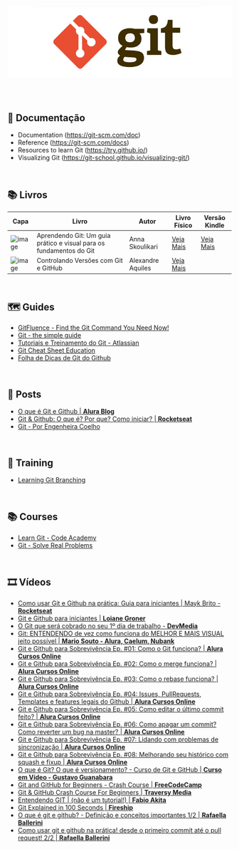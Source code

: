 <div align="center">
 
  ![GIT Header Readme](images/header.jpg)

  <!-- ### **Repositório criado para documentação de estudos em Git** -->
</div>
<br><br>

## 📝 Documentação

+ Documentation (https://git-scm.com/doc)
+ Reference (https://git-scm.com/docs)
+ Resources to learn Git (https://try.github.io/)
+ Visualizing Git (https://git-school.github.io/visualizing-git/)

<br>

## 📚 Livros


| Capa | Livro | Autor | Livro Físico | Versão Kindle | 
| --- | --- | --- | --- | --- |
| <img src="https://m.media-amazon.com/images/I/61SWzDjgG5L._SL1000_.jpg" min-width="50px" width="50px" align="center" alt="image"> | Aprendendo Git: Um guia prático e visual para os fundamentos do Git | Anna Skoulikari | [Veja Mais](https://amzn.to/3EW2sVs) | [Veja Mais](https://amzn.to/41hsvOk)|
| <img src="https://m.media-amazon.com/images/I/61AsAsgdzUL._SL1124_.jpg" min-width="50px" width="50px" align="center" alt="image"> | Controlando Versões com Git e GitHub | Alexandre Aquiles | [Veja Mais](https://amzn.to/3XnRb6x) | |


<br>

## 🗺️ Guides 

+ [GitFluence - Find the Git Command You Need Now!](https://gitfluence.com/)
+ [Git - the simple guide](https://rogerdudler.github.io/git-guide/)
+ [Tutoriais e Treinamento do Git - Atlassian](https://www.atlassian.com/br/git/tutorials)
+ [Git Cheat Sheet Education](https://education.github.com/git-cheat-sheet-education.pdf)
+ [Folha de Dicas de Git do Github](https://training.github.com/downloads/pt_BR/github-git-cheat-sheet/)

<br>

## 📰 Posts

+ [O que é Git e Github | **Alura Blog**](https://www.alura.com.br/artigos/o-que-e-git-github?utm_source=gnarus&utm_medium=timeline)
+ [Git & Github: O que é? Por que? Como iniciar? | **Rocketseat**](https://blog.rocketseat.com.br/iniciando-com-git-github/)
+ [Git - Por Engenheira Coelho](https://github.com/engenheiracoelho/engenheiracoelho/blob/master/Git.md)

<br>

## 🚀 Training

+ [Learning Git Branching](https://learngitbranching.js.org/)

<br>

## 📚 Courses 
+ [Learn Git - Code Academy](https://www.codecademy.com/learn/learn-git)
+ [Git - Solve Real Problems](https://www.katacoda.com/courses/git)

<br>

## 🎞️ Vídeos

+ [Como usar Git e Github na prática: Guia para iniciantes | Mayk Brito - **Rocketseat**](https://www.youtube.com/watch?v=2alg7MQ6_sI&ab_channel=Rocketseat)
+ [Git e Github para iniciantes | **Loiane Groner**](https://www.youtube.com/watch?v=UMhskLXJuq4&ab_channel=LoianeGroner)
+ [O Git que será cobrado no seu 1º dia de trabalho - **DevMedia**](https://www.youtube.com/watch?v=CGTsIz5t0eY&ab_channel=DevMedia)
+ [Git: ENTENDENDO de vez como funciona do MELHOR E MAIS VISUAL jeito possível | **Mario Souto - Alura, Caelum, Nubank**](https://www.youtube.com/watch?v=4-tfJ-ZyA0Q&ab_channel=DevSoutinho)
+ [Git e Github para Sobrevivência Ep. #01: Como o Git funciona? | **Alura Cursos Online**](https://www.youtube.com/watch?v=BAmvmaKQklQ&ab_channel=AluraCursosOnline)
+ [Git e Github para Sobrevivência Ep. #02: Como o merge funciona? | **Alura Cursos Online**](https://www.youtube.com/watch?v=t_UND1if4eI&ab_channel=AluraCursosOnline)
+ [Git e Github para Sobrevivência Ep. #03: Como o rebase funciona? | **Alura Cursos Online**](https://www.youtube.com/watch?v=sowW5RgMjqA)
+ [Git e Github para Sobrevivência Ep. #04: Issues, PullRequests, Templates e features legais do Github | **Alura Cursos Online**](https://www.youtube.com/watch?v=9QB5glgAX2Y)
+ [Git e Github para Sobrevivência Ep. #05: Como editar o último commit feito? | **Alura Cursos Online**](https://www.youtube.com/watch?v=ZJvzFviqtEo)
+ [Git e Github para Sobrevivência Ep. #06: Como apagar um commit? Como reverter um bug na master? | **Alura Cursos Online**](https://www.youtube.com/watch?v=hISBlHMb-0Y)
+ [Git e Github para Sobrevivência Ep. #07: Lidando com problemas de sincronização | **Alura Cursos Online**](https://www.youtube.com/watch?v=CbCn5_4WtP0)
+ [Git e Github para Sobrevivência Ep. #08: Melhorando seu histórico com squash e fixup | **Alura Cursos Online**](https://www.youtube.com/watch?v=vZAhCuQFqNw&t=1s)
+ [O que é Git? O que é versionamento? - Curso de Git e GitHub | **Curso em Vídeo - Gustavo Guanabara**](https://www.youtube.com/watch?v=xEKo29OWILE&ab_channel=CursoemV%C3%ADdeo)
+ [Git and GitHub for Beginners - Crash Course | **FreeCodeCamp**](https://www.youtube.com/watch?v=RGOj5yH7evk&ab_channel=freeCodeCamp.org)
+ [Git & GitHub Crash Course For Beginners | **Traversy Media**](https://www.youtube.com/watch?v=SWYqp7iY_Tc&ab_channel=TraversyMedia)
+ [Entendendo GIT | (não é um tutorial!) | **Fabio Akita**](https://www.youtube.com/watch?v=6Czd1Yetaac&ab_channel=FabioAkita)
+ [Git Explained in 100 Seconds | **Fireship**](https://www.youtube.com/watch?v=hwP7WQkmECE&ab_channel=Fireship)
+ [O que é git e github? - Definição e conceitos importantes 1/2 | **Rafaella Ballerini**](https://www.youtube.com/watch?v=DqTITcMq68k)
+ [Como usar git e github na prática! desde o primeiro commit até o pull request! 2/2 | **Rafaella Ballerini**](https://www.youtube.com/watch?v=UBAX-13g8OM)
